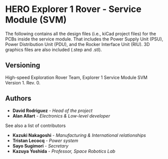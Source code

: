 # HERO Explorer 1 Rover - Service Module (SVM)

The following contains all the design files (i.e., kiCad project files) for the PCBs inside the service module. That includes the Power Supply Unit (PSU), Power Distribution Unit (PDU), and the Rocker Interface Unit (RIU).  3D graphics files are also included (.step and .stl).

## Versioning

High-speed Exploration Rover Team, Explorer 1 Service Module SVM Version 1. Rev. 0.

## Authors

* **David Rodriguez** - *Head of the project*
* **Alan Allart** - *Electronics & Low-level developer*

See also a list of contributors

* **Kazuki Nakagoshi** - *Manufacturing & International relationships*
* **Tristan Lecocq** - *Power system*
* **Sayo Sugimori** - *Secretary*
* **Kazuya Yoshida** - *Professor, Space Robotics Lab*
